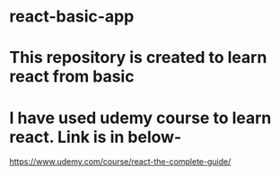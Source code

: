 # react-basic-app

# This repository is created to learn react from basic 

# I have used udemy course to learn react. Link is in below-

https://www.udemy.com/course/react-the-complete-guide/
